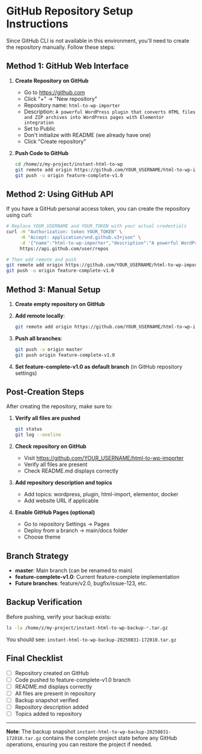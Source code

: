 # GitHub Repository Setup Instructions

Since GitHub CLI is not available in this environment, you'll need to create the repository manually. Follow these steps:

## Method 1: GitHub Web Interface

1. **Create Repository on GitHub**
   - Go to https://github.com
   - Click "+" → "New repository"
   - Repository name: `html-to-wp-importer`
   - Description: `A powerful WordPress plugin that converts HTML files and ZIP archives into WordPress pages with Elementor integration`
   - Set to Public
   - Don't initialize with README (we already have one)
   - Click "Create repository"

2. **Push Code to GitHub**
   ```bash
   cd /home/z/my-project/instant-html-to-wp
   git remote add origin https://github.com/YOUR_USERNAME/html-to-wp-importer.git
   git push -u origin feature-complete-v1.0
   ```

## Method 2: Using GitHub API

If you have a GitHub personal access token, you can create the repository using curl:

```bash
# Replace YOUR_USERNAME and YOUR_TOKEN with your actual credentials
curl -H "Authorization: token YOUR_TOKEN" \
     -H "Accept: application/vnd.github.v3+json" \
     -d '{"name":"html-to-wp-importer","description":"A powerful WordPress plugin that converts HTML files and ZIP archives into WordPress pages with Elementor integration","private":false}' \
     https://api.github.com/user/repos

# Then add remote and push
git remote add origin https://github.com/YOUR_USERNAME/html-to-wp-importer.git
git push -u origin feature-complete-v1.0
```

## Method 3: Manual Setup

1. **Create empty repository on GitHub**
2. **Add remote locally**:
   ```bash
   git remote add origin https://github.com/YOUR_USERNAME/html-to-wp-importer.git
   ```

3. **Push all branches**:
   ```bash
   git push -u origin master
   git push origin feature-complete-v1.0
   ```

4. **Set feature-complete-v1.0 as default branch** (in GitHub repository settings)

## Post-Creation Steps

After creating the repository, make sure to:

1. **Verify all files are pushed**
   ```bash
   git status
   git log --oneline
   ```

2. **Check repository on GitHub**
   - Visit https://github.com/YOUR_USERNAME/html-to-wp-importer
   - Verify all files are present
   - Check README.md displays correctly

3. **Add repository description and topics**
   - Add topics: wordpress, plugin, html-import, elementor, docker
   - Add website URL if applicable

4. **Enable GitHub Pages (optional)**
   - Go to repository Settings → Pages
   - Deploy from a branch → main/docs folder
   - Choose theme

## Branch Strategy

- **master**: Main branch (can be renamed to main)
- **feature-complete-v1.0**: Current feature-complete implementation
- **Future branches**: feature/v2.0, bugfix/issue-123, etc.

## Backup Verification

Before pushing, verify your backup exists:
```bash
ls -la /home/z/my-project/instant-html-to-wp-backup-*.tar.gz
```

You should see: `instant-html-to-wp-backup-20250831-172010.tar.gz`

## Final Checklist

- [ ] Repository created on GitHub
- [ ] Code pushed to feature-complete-v1.0 branch
- [ ] README.md displays correctly
- [ ] All files are present in repository
- [ ] Backup snapshot verified
- [ ] Repository description added
- [ ] Topics added to repository

---

**Note**: The backup snapshot `instant-html-to-wp-backup-20250831-172010.tar.gz` contains the complete project state before any GitHub operations, ensuring you can restore the project if needed.